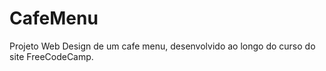 # CafeMenu
 Projeto Web Design de um cafe menu, desenvolvido ao longo do curso do site FreeCodeCamp.
